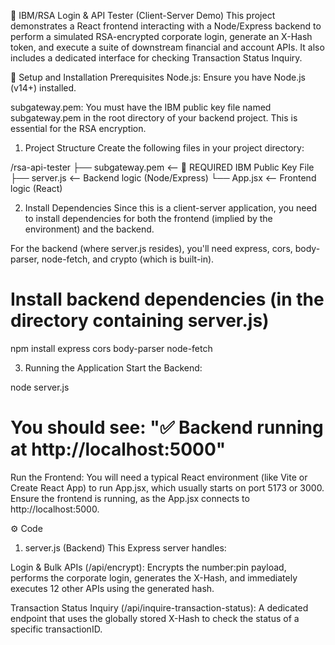 🔐 IBM/RSA Login & API Tester (Client-Server Demo)
This project demonstrates a React frontend interacting with a Node/Express backend to perform a simulated RSA-encrypted corporate login, generate an X-Hash token, and execute a suite of downstream financial and account APIs. It also includes a dedicated interface for checking Transaction Status Inquiry.

🚀 Setup and Installation
Prerequisites
Node.js: Ensure you have Node.js (v14+) installed.

subgateway.pem: You must have the IBM public key file named subgateway.pem in the root directory of your backend project. This is essential for the RSA encryption.

1. Project Structure
Create the following files in your project directory:

/rsa-api-tester
├── subgateway.pem      <-- 🚨 REQUIRED IBM Public Key File
├── server.js           <-- Backend logic (Node/Express)
└── App.jsx             <-- Frontend logic (React)

2. Install Dependencies
Since this is a client-server application, you need to install dependencies for both the frontend (implied by the environment) and the backend.

For the backend (where server.js resides), you'll need express, cors, body-parser, node-fetch, and crypto (which is built-in).

# Install backend dependencies (in the directory containing server.js)
npm install express cors body-parser node-fetch

3. Running the Application
Start the Backend:

node server.js
# You should see: "✅ Backend running at http://localhost:5000"

Run the Frontend:
You will need a typical React environment (like Vite or Create React App) to run App.jsx, which usually starts on port 5173 or 3000. Ensure the frontend is running, as the App.jsx connects to http://localhost:5000.

⚙️ Code
1. server.js (Backend)
This Express server handles:

Login & Bulk APIs (/api/encrypt): Encrypts the number:pin payload, performs the corporate login, generates the X-Hash, and immediately executes 12 other APIs using the generated hash.

Transaction Status Inquiry (/api/inquire-transaction-status): A dedicated endpoint that uses the globally stored X-Hash to check the status of a specific transactionID.